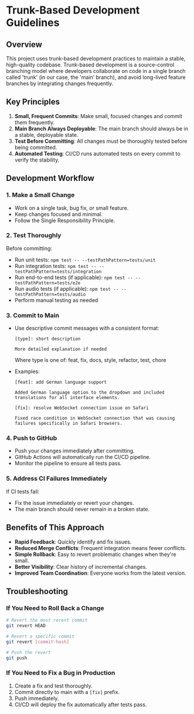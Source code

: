 # Trunk-Based Development Guidelines

## Overview

This project uses trunk-based development practices to maintain a stable, high-quality codebase. Trunk-based development is a source-control branching model where developers collaborate on code in a single branch called 'trunk' (in our case, the 'main' branch), and avoid long-lived feature branches by integrating changes frequently.

## Key Principles

1. **Small, Frequent Commits**: Make small, focused changes and commit them frequently.
2. **Main Branch Always Deployable**: The main branch should always be in a stable, deployable state.
3. **Test Before Committing**: All changes must be thoroughly tested before being committed.
4. **Automated Testing**: CI/CD runs automated tests on every commit to verify the stability.

## Development Workflow

### 1. Make a Small Change

- Work on a single task, bug fix, or small feature.
- Keep changes focused and minimal.
- Follow the Single Responsibility Principle.

### 2. Test Thoroughly

Before committing:
- Run unit tests: `npm test -- --testPathPattern=tests/unit`
- Run integration tests: `npm test -- --testPathPattern=tests/integration`
- Run end-to-end tests (if applicable): `npm test -- --testPathPattern=tests/e2e`
- Run audio tests (if applicable): `npm test -- --testPathPattern=tests/audio`
- Perform manual testing as needed

### 3. Commit to Main

- Use descriptive commit messages with a consistent format:
  ```
  [type]: short description

  More detailed explanation if needed
  ```
  Where type is one of: feat, fix, docs, style, refactor, test, chore

- Examples:
  ```
  [feat]: add German language support
  
  Added German language option to the dropdown and included
  translations for all interface elements.
  ```
  
  ```
  [fix]: resolve WebSocket connection issue on Safari
  
  Fixed race condition in WebSocket connection that was causing
  failures specifically in Safari browsers.
  ```

### 4. Push to GitHub

- Push your changes immediately after committing.
- GitHub Actions will automatically run the CI/CD pipeline.
- Monitor the pipeline to ensure all tests pass.

### 5. Address CI Failures Immediately

If CI tests fail:
- Fix the issue immediately or revert your changes.
- The main branch should never remain in a broken state.

## Benefits of This Approach

- **Rapid Feedback**: Quickly identify and fix issues.
- **Reduced Merge Conflicts**: Frequent integration means fewer conflicts.
- **Simple Rollback**: Easy to revert problematic changes when they're small.
- **Better Visibility**: Clear history of incremental changes.
- **Improved Team Coordination**: Everyone works from the latest version.

## Troubleshooting

### If You Need to Roll Back a Change

```bash
# Revert the most recent commit
git revert HEAD

# Revert a specific commit
git revert [commit-hash]

# Push the revert
git push
```

### If You Need to Fix a Bug in Production

1. Create a fix and test thoroughly.
2. Commit directly to main with a `[fix]` prefix.
3. Push immediately.
4. CI/CD will deploy the fix automatically after tests pass.